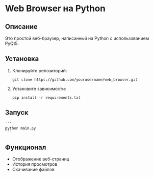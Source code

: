 # Web Browser на Python

## Описание
Это простой веб-браузер, написанный на Python с использованием PyQt5.

## Установка
1. Клонируйте репозиторий:
    ```
    git clone https://github.com/yourusername/web_browser.git
    ```
2. Установите зависимости:
    ```
    pip install -r requirements.txt
    ```

## Запуск
    ```
    python main.py
    ```

## Функционал
- Отображение веб-страниц
- История просмотров
- Скачивание файлов
